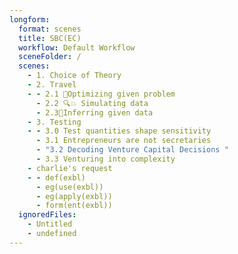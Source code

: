 ```yaml
---
longform:
  format: scenes
  title: SBC(EC)
  workflow: Default Workflow
  sceneFolder: /
  scenes:
    - 1. Choice of Theory
    - 2. Travel
    - - 2.1 🥚Optimizing given problem
      - 2.2 🔍💥 Simulating data
      - 2.3🐴Inferring given data
    - 3. Testing
    - - 3.0 Test quantities shape sensitivity
      - 3.1 Entrepreneurs are not secretaries
      - "3.2 Decoding Venture Capital Decisions "
      - 3.3 Venturing into complexity
    - charlie's request
    - - def(exbl)
      - eg(use(exbl))
      - eg(apply(exbl))
      - form(ent(exbl))
  ignoredFiles:
    - Untitled
    - undefined
---
```


